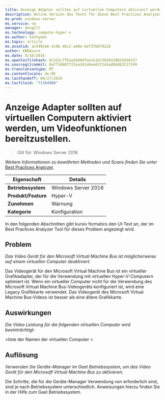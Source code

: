 ```yaml
---
title: Anzeige Adapter sollten auf virtuellen Computern aktiviert werden, um Videofunktionen bereitzustellen.
description: Online Version des Texts für diese Best Practices Analyzer Regel.
ms.prod: windows-server
ms.service: na
manager: dongill
ms.technology: compute-hyper-v
ms.author: kathydav
ms.topic: article
ms.assetid: ac5992e6-3c0b-46c2-a48e-6ef37b679228
author: KBDAzure
ms.date: 8/16/2016
ms.openlocfilehash: 0c515c7fb1ed160dfee1e1b7303022082e936157
ms.sourcegitcommit: 6aff3d88ff22ea141a6ea6572a5ad8dd6321f199
ms.translationtype: MT
ms.contentlocale: de-DE
ms.lasthandoff: 09/27/2019
ms.locfileid: "71364908"
---
```

# <a name="display-adapters-should-be-enabled-in-virtual-machines-to-provide-video-capabilities"></a>Anzeige Adapter sollten auf virtuellen Computern aktiviert werden, um Videofunktionen bereitzustellen.

>Gilt für: Windows Server 2016


  
*Weitere Informationen zu bewährten Methoden und Scans finden Sie unter* [Best Practices Analyzer](https://go.microsoft.com/fwlink/?LinkId=122786).  
  
|Eigenschaft|Details|  
|-|-|  
|**Betriebssystem**|Windows Server 2016|  
|**Produkt/Feature**|Hyper-V|  
|**Zunehmen**|Warnung|  
|**Kategorie**|Konfiguration|  
  
In den folgenden Abschnitten gibt kursiv formatics den UI-Text an, der im Best Practices Analyzer Tool für dieses Problem angezeigt wird.  
  
## <a name="issue"></a>Problem  
  
*Das Video Gerät für den Microsoft Virtual Machine Bus ist möglicherweise auf einem virtuellen Computer deaktiviert.*  
  
Das Videogerät für den Microsoft Virtual Machine Bus ist ein virtueller Grafikadapter, der für die Verwendung mit virtuellen Hyper-V-Computern optimiert ist. Wenn ein virtueller Computer nicht für die Verwendung des Microsoft Virtual Machine Bus-Videogeräts konfiguriert ist, wird eine Legacy Grafikkarte verwendet. Das Videogerät des Microsoft Virtual Machine Bus-Videos ist besser als eine ältere Grafikkarte.  
  
## <a name="impact"></a>Auswirkungen  
  
*Die Video Leistung für die folgenden virtuellen Computer wird beeinträchtigt:*  
  
\<liste der Namen der virtuellen Computer >  
  
## <a name="resolution"></a>Auflösung  
  
*Verwenden Sie Geräte-Manager im Gast Betriebssystem, um das Video Gerät für den Microsoft Virtual Machine Bus zu aktivieren.*  
  
Die Schritte, die für die Geräte-Manager Verwendung von erforderlich sind, sind je nach Betriebssystem unterschiedlich. Anweisungen hierzu finden Sie in der Hilfe zum Gast Betriebssystem.  
  


